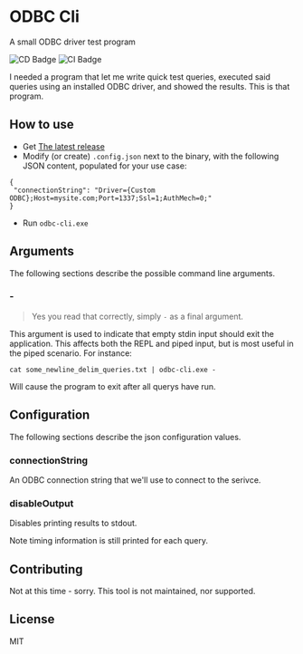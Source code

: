 # ODBC Cli

A small ODBC driver test program

![CD Badge](https://github.com/bengreenier/odbc-cli/workflows/Master%20CD/badge.svg)
![CI Badge](https://github.com/bengreenier/odbc-cli/workflows/Master%20CI/badge.svg)

I needed a program that let me write quick test queries, executed said queries using an installed ODBC driver, and showed the results. This is that program.

## How to use

- Get [The latest release](https://github.com/bengreenier/odbc-cli/releases/latest)
- Modify (or create) `.config.json` next to the binary, with the following JSON content, populated for your use case:

```
{
 "connectionString": "Driver={Custom ODBC};Host=mysite.com;Port=1337;Ssl=1;AuthMech=0;"
}
```

- Run `odbc-cli.exe`

## Arguments

The following sections describe the possible command line arguments.

### -

> Yes you read that correctly, simply `-` as a final argument.

This argument is used to indicate that empty stdin input should exit
the application. This affects both the REPL and piped input, but is most
useful in the piped scenario. For instance:

```
cat some_newline_delim_queries.txt | odbc-cli.exe -
```

Will cause the program to exit after all querys have run.

## Configuration

The following sections describe the json configuration values.

### connectionString

An ODBC connection string that we'll use to connect to the serivce.

### disableOutput

Disables printing results to stdout.

Note timing information is still printed for each query.

## Contributing

Not at this time - sorry. This tool is not maintained, nor supported.

## License

MIT
